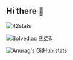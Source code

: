 
## Hi there 👋

![42stats](https://badge.mediaplus.ma/darkblue/donghakl?1337Badge=off&UM6P=off)

[![Solved.ac 프로필](http://mazassumnida.wtf/api/v2/generate_badge?boj=donghakl)](https://solved.ac/donghakl)

![Anurag's GitHub stats](https://github-readme-stats.vercel.app/api?username=stsr1284&show_icons=true&theme=radical)

<!--
**stsr1284/stsr1284** is a ✨ _special_ ✨ repository because its `README.md` (this file) appears on your GitHub profile.

Here are some ideas to get you started:

- 🔭 I’m currently working on ...
- 🌱 I’m currently learning ...
- 👯 I’m looking to collaborate on ...
- 🤔 I’m looking for help with ...
- 💬 Ask me about ...
- 📫 How to reach me: ...
- 😄 Pronouns: ...
- ⚡ Fun fact: ...
-->
